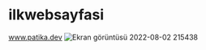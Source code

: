 # ilkwebsayfasi
www.patika.dev 
![Ekran görüntüsü 2022-08-02 215438](https://user-images.githubusercontent.com/107477926/182451889-82d591e4-48ad-4c97-a58e-f3fb5385ea2a.png)
